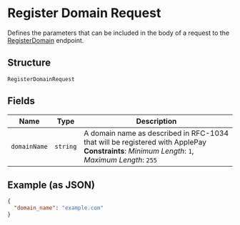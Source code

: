 
# Register Domain Request

Defines the parameters that can be included in the body of
a request to the [RegisterDomain](#endpoint-registerdomain) endpoint.

## Structure

`RegisterDomainRequest`

## Fields

| Name | Type | Description |
|  --- | --- | --- |
| `domainName` | `string` | A domain name as described in RFC-1034 that will be registered with ApplePay<br>**Constraints**: *Minimum Length*: `1`, *Maximum Length*: `255` |

## Example (as JSON)

```json
{
  "domain_name": "example.com"
}
```

